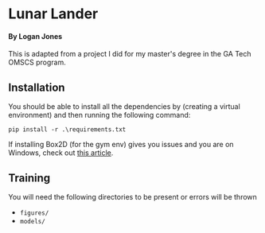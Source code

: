 # Lunar Lander
#### By Logan Jones

This is adapted from a project I did for my master's degree in the GA Tech OMSCS program.


## Installation
You should be able to install all the dependencies by (creating a virtual environment) 
and then running the following command:

```shell script
pip install -r .\requirements.txt
``` 

If installing Box2D (for the gym env) gives you issues and you are on Windows,
check out [this article](https://medium.com/@sayanmndl21/install-openai-gym-with-box2d-and-mujoco-in-windows-10-e25ee9b5c1d5).


## Training

You will need the following directories to be present or errors will be thrown
* `figures/`
* `models/` 
